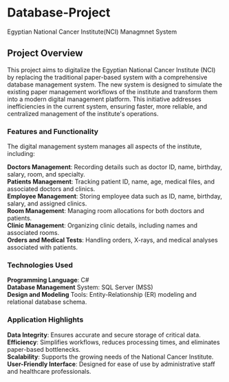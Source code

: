 # Database-Project
Egyptian National Cancer Institute(NCI) Managmnet System

## **Project Overview**
This project aims to digitalize the Egyptian National Cancer Institute (NCI) by replacing the traditional paper-based system with a comprehensive database management system. The new system is designed to simulate the existing paper management workflows of the institute and transform them into a modern digital management platform. This initiative addresses inefficiencies in the current system, ensuring faster, more reliable, and centralized management of the institute's operations.

### **Features and Functionality**
The digital management system manages all aspects of the institute, including:

**Doctors Management**: Recording details such as doctor ID, name, birthday, salary, room, and specialty.\
**Patients Management**: Tracking patient ID, name, age, medical files, and associated doctors and clinics.\
**Employee Management**: Storing employee data such as ID, name, birthday, salary, and assigned clinics.\
**Room Management**: Managing room allocations for both doctors and patients.\
**Clinic Management**: Organizing clinic details, including names and associated rooms.\
**Orders and Medical Tests**: Handling orders, X-rays, and medical analyses associated with patients.

### **Technologies Used**
**Programming Language**: C#\
**Database Management** System: SQL Server (MSS)\
**Design and Modeling** Tools: Entity-Relationship (ER) modeling and relational database schema.

### **Application Highlights**
**Data Integrity**: Ensures accurate and secure storage of critical data.\
**Efficiency**: Simplifies workflows, reduces processing times, and eliminates paper-based bottlenecks.\
**Scalability**: Supports the growing needs of the National Cancer Institute.\
**User-Friendly Interface**: Designed for ease of use by administrative staff and healthcare professionals.
